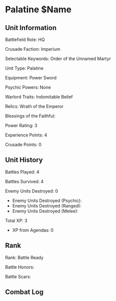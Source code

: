 Palatine $Name
====

Unit Information
----

Battlefield Role: HQ

Crusade Faction: Imperium

Selectable Keywords: Order of the Unnamed Martyr


Unit Type: Palatine

Equipment: Power Sword

Psychic Powers: None

Warlord Traits: Indomitable Belief

Relics: Wrath of the Emperor

Blessings of the Faithful: 

Power Rating: 3

Experience Points: 4

Crusade Points: 0


Unit History
---
Battles Played: 4

Battles Survived: 4

Enemy Units Destroyed: 0
* Enemy Units Destroyed (Psychic):
* Enemy Units Destroyed (Ranged):
* Enemy Units Destroyed (Melee): 

Total XP: 3
* XP from Agendas: 0

Rank
----
Rank: Battle Ready

Battle Honors:

Battle Scars:


Combat Log
---

